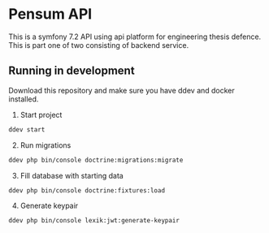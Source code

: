 # Pensum API
This is a symfony 7.2 API using api platform for engineering thesis defence.
This is part one of two consisting of backend service.

## Running in development

Download this repository and make sure you have ddev and docker installed.

1. Start project
```bash
ddev start
```

2. Run migrations
```bash
ddev php bin/console doctrine:migrations:migrate
```

3. Fill database with starting data
```bash
ddev php bin/console doctrine:fixtures:load
```

4. Generate keypair
```bash
ddev php bin/console lexik:jwt:generate-keypair
```

